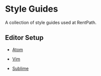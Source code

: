 # Style Guides
A collection of style guides used at RentPath.

## Editor Setup

- [Atom](https://github.com/rentpath/style-guides/wiki/Setup-Atom-Linter)

- [Vim](https://github.com/rentpath/style-guides/wiki/Vim-Linter)

- [Sublime](https://github.com/rentpath/style-guides/wiki/Setup-Sublime-Linter)
